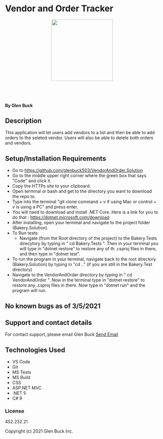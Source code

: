 # Vendor and Order Tracker

<div align="center">
<img src="https://github.com/glenbuck503.png" width="200px" height="auto" >
</div>
<br>
<br>
<br>

#### 

#### By Glen Buck

## Description
This application will let users add vendors to a list and then be able to add orders to the seleted vendor. Users will also be able to delete both orders and vendors.

## Setup/Installation Requirements

- Go to https://github.com/glenbuck503/VendorAndOrder.Solution
- Go to the middle upper right corner where the green box that says "Code" and click it.
- Copy the HTTPs site to your clipboard.
- Open terminal or bash and get to the directory you want to download the repo to.
- Type into the terminal "git clone command + v if using Mac or control + v is using a PC" and press enter.
- You will need to download and install .NET Core. Here is a link for you to do that : https://dotnet.microsoft.com/download
- After installing, open your terminal and navigate to the project folder (Bakery.Solution).
- To Run tests:
  - Navigate (from the Root directory of the project) to the Bakery.Tests direcytory by typing in " cd Bakery.Tests ". Then in your terminal you will type in "dotnet restore" to restore any of th .csproj files in there, and then type in "dotnet test".
- To run the program in your terminal, navigate back to the root directory (Bakery.Solution) by typing in "cd .." (if you are still in the Bakery.Test directory)
- Navigate to the VendorAndOrder directory by typing in " cd VendorAndOrder ". Now in the terminal type in "dotnet restore" to restore any .csproj files in there. Now type in "dotnet run" and the program will run.

## No known bugs as of 3/5/2021

## Support and contact details

For contact support, please email Glen Buck <a href = "mailto: glenbuck@gamil.com">Send Email</a>

## Technologies Used

- VS Code
- Git
- MS Tests
- MS Build
- CSS
- ASP.NET MVC
- .NET 5
- C# 9



### License

452.232.21

Copyright (c) 2021 Glen Buck Inc.

